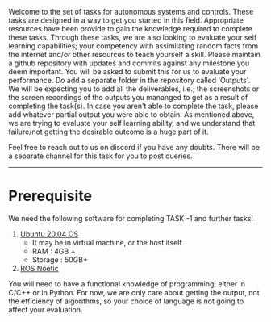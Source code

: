 Welcome to the set of tasks for autonomous systems and controls. These tasks are designed in a way to get you started in this field. Appropriate resources have been provide to gain the knowledge required to complete these tasks. Through these tasks, we are also looking to evaluate your self learning capabilities; your competency with assimilating random facts from the internet and/or other resources to teach yourself a skill. Please maintain a github repository with updates and commits against any milestone you deem important. You will be asked to submit this for us to evaluate your performance. Do add a separate folder in the repository called 'Outputs'. We will be expecting you to add all the deliverables, i.e.; the screenshots or the screen recordings of the outputs you mananged to get as a result of completing the task(s). In case you aren't able to complete the task, please add whatever partial output you were able to obtain. As mentioned above, we are trying to evaluate your self learning ability, and we understand that failure/not getting the desirable outcome is a huge part of it.


Feel free to reach out to us on discord if you have any doubts. There will be a separate channel for this task for you to post queries.

---

# Prerequisite

We need the following software for completing TASK -1 and further tasks!
1. [Ubuntu 20.04 OS](https://releases.ubuntu.com/focal/)
    - It may be in virtual machine, or the host itself
    - RAM : 4GB +
    - Storage : 50GB+
2.  [ROS Noetic](http://wiki.ros.org/noetic/Installation/Ubuntu)

You will need to have a functional knowledge of programming; either in C/C++ or in Python. For now, we are only care about getting the output, not the efficiency of algorithms, so your choice of language is not going to affect your evaluation.
